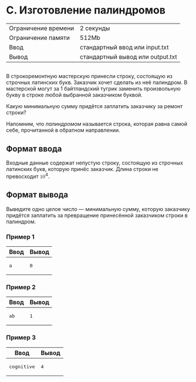 <div class="problem-statement">
   <div class="header">
      <h1 class="title">C. Изготовление палиндромов</h1>
      <table>
         <tr class="time-limit">
            <td class="property-title">Ограничение времени</td>
            <td>2&nbsp;секунды</td>
         </tr>
         <tr class="memory-limit">
            <td class="property-title">Ограничение памяти</td>
            <td>512Mb</td>
         </tr>
         <tr class="input-file">
            <td class="property-title">Ввод</td>
            <td colspan="1">стандартный ввод или input.txt</td>
         </tr>
         <tr class="output-file">
            <td class="property-title">Вывод</td>
            <td colspan="1">стандартный вывод или output.txt</td>
         </tr>
      </table>
   </div>
   <h2></h2>
   <div class="legend"> В строкоремонтную мастерскую принесли строку, состоящую из строчных латинских букв. Заказчик хочет сделать из неё палиндром.
      В мастерской могут за 1 байтландский тугрик заменить произвольную букву в строке любой выбранной заказчиком буквой. <!--l.
      50-->
      <p style="text-indent: 0em;">Какую минимальную сумму придётся заплатить заказчику за ремонт строки? <!--l. 52-->
      </p><p style="text-indent: 0em;">Напомним, что <span style="font-style: italic;">палиндромом </span>называется строка, которая
      равна самой себе, прочитанной в обратном направлении. </p>
      <p></p>
      
   </div>
   <h2>Формат ввода</h2>
   <div class="input-specification"> Входные данные содержат непустую строку, состоящую из строчных латинских букв, которую принёс заказчик. Длина строки не превосходит
      <!--l. 56--><math display="inline" style="text-indent: 0em;" xmlns="http://www.w3.org/1998/Math/MathML"><mn>1</mn><msup><mrow><mn>0</mn></mrow><mrow><sup>4</sup></mrow></msup></math>.
      
   </div>
   <h2>Формат вывода</h2>
   <div class="output-specification"> Выведите одно целое число — минимальную сумму, которую заказчику придётся заплатить за превращение принесённой заказчиком
      строки в палиндром. 
   </div>
   <h3>Пример 1</h3>
   <table class="sample-tests">
      <thead>
         <tr>
            <th>Ввод</th>
            <th>Вывод</th>
         </tr>
      </thead>
      <tbody>
         <tr>
            <td><pre>a
</pre></td>
            <td><pre>0
</pre></td>
         </tr>
      </tbody>
   </table>
   <h3>Пример 2</h3>
   <table class="sample-tests">
      <thead>
         <tr>
            <th>Ввод</th>
            <th>Вывод</th>
         </tr>
      </thead>
      <tbody>
         <tr>
            <td><pre>ab
</pre></td>
            <td><pre>1
</pre></td>
         </tr>
      </tbody>
   </table>
   <h3>Пример 3</h3>
   <table class="sample-tests">
      <thead>
         <tr>
            <th>Ввод</th>
            <th>Вывод</th>
         </tr>
      </thead>
      <tbody>
         <tr>
            <td><pre>cognitive
</pre></td>
            <td><pre>4
</pre></td>
         </tr>
      </tbody>
   </table>
</div></div>
